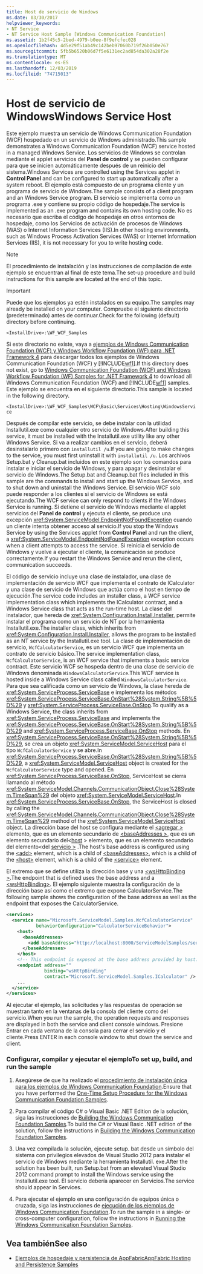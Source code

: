 ```yaml
---
title: Host de servicio de Windows
ms.date: 03/30/2017
helpviewer_keywords:
- NT Service
- NT Service Host Sample [Windows Communication Foundation]
ms.assetid: 1b2f45c5-2bed-4979-b0ee-8f9efcfec028
ms.openlocfilehash: 4d5e29f51ab49c142beb97060b719f26b050e767
ms.sourcegitcommit: 5fb5b6520b06d7f5e6131ec2ad854da302a28f2e
ms.translationtype: MT
ms.contentlocale: es-ES
ms.lasthandoff: 12/03/2019
ms.locfileid: "74715013"
---
```

# <a name="windows-service-host"></a><span data-ttu-id="955fd-102">Host de servicio de Windows</span><span class="sxs-lookup"><span data-stu-id="955fd-102">Windows Service Host</span></span>
<span data-ttu-id="955fd-103">Este ejemplo muestra un servicio de Windows Communication Foundation (WCF) hospedado en un servicio de Windows administrado.</span><span class="sxs-lookup"><span data-stu-id="955fd-103">This sample demonstrates a Windows Communication Foundation (WCF) service hosted in a managed Windows Service.</span></span> <span data-ttu-id="955fd-104">Los servicios de Windows se controlan mediante el applet servicios del **Panel de control** y se pueden configurar para que se inicien automáticamente después de un reinicio del sistema.</span><span class="sxs-lookup"><span data-stu-id="955fd-104">Windows Services are controlled using the Services applet in **Control Panel** and can be configured to start up automatically after a system reboot.</span></span> <span data-ttu-id="955fd-105">El ejemplo está compuesto de un programa cliente y un programa de servicio de Windows.</span><span class="sxs-lookup"><span data-stu-id="955fd-105">The sample consists of a client program and an Windows Service program.</span></span> <span data-ttu-id="955fd-106">El servicio se implementa como un programa .exe y contiene su propio código de hospedaje.</span><span class="sxs-lookup"><span data-stu-id="955fd-106">The service is implemented as an .exe program and contains its own hosting code.</span></span> <span data-ttu-id="955fd-107">No es necesario que escriba el código de hospedaje en otros entornos de hospedaje, como los Servicios de activación de procesos de Windows (WAS) o Internet Information Services (IIS).</span><span class="sxs-lookup"><span data-stu-id="955fd-107">In other hosting environments, such as Windows Process Activation Services (WAS) or Internet Information Services (IIS), it is not necessary for you to write hosting code.</span></span>

> [!NOTE]
> <span data-ttu-id="955fd-108">El procedimiento de instalación y las instrucciones de compilación de este ejemplo se encuentran al final de este tema.</span><span class="sxs-lookup"><span data-stu-id="955fd-108">The set-up procedure and build instructions for this sample are located at the end of this topic.</span></span>

> [!IMPORTANT]
> <span data-ttu-id="955fd-109">Puede que los ejemplos ya estén instalados en su equipo.</span><span class="sxs-lookup"><span data-stu-id="955fd-109">The samples may already be installed on your computer.</span></span> <span data-ttu-id="955fd-110">Compruebe el siguiente directorio (predeterminado) antes de continuar.</span><span class="sxs-lookup"><span data-stu-id="955fd-110">Check for the following (default) directory before continuing.</span></span>  
>   
> `<InstallDrive>:\WF_WCF_Samples`  
>   
> <span data-ttu-id="955fd-111">Si este directorio no existe, vaya a [ejemplos de Windows Communication Foundation (WCF) y Windows Workflow Foundation (WF) para .NET Framework 4](https://www.microsoft.com/download/details.aspx?id=21459) para descargar todos los ejemplos de Windows Communication Foundation (WCF) y [!INCLUDE[wf1](../../../../includes/wf1-md.md)].</span><span class="sxs-lookup"><span data-stu-id="955fd-111">If this directory does not exist, go to [Windows Communication Foundation (WCF) and Windows Workflow Foundation (WF) Samples for .NET Framework 4](https://www.microsoft.com/download/details.aspx?id=21459) to download all Windows Communication Foundation (WCF) and [!INCLUDE[wf1](../../../../includes/wf1-md.md)] samples.</span></span> <span data-ttu-id="955fd-112">Este ejemplo se encuentra en el siguiente directorio.</span><span class="sxs-lookup"><span data-stu-id="955fd-112">This sample is located in the following directory.</span></span>  
>   
> `<InstallDrive>:\WF_WCF_Samples\WCF\Basic\Services\Hosting\WindowsService`  
  
 <span data-ttu-id="955fd-113">Después de compilar este servicio, se debe instalar con la utilidad Installutil.exe como cualquier otro servicio de Windows.</span><span class="sxs-lookup"><span data-stu-id="955fd-113">After building this service, it must be installed with the Installutil.exe utility like any other Windows Service.</span></span> <span data-ttu-id="955fd-114">Si va a realizar cambios en el servicio, deberá desinstalarlo primero con `installutil /u`.</span><span class="sxs-lookup"><span data-stu-id="955fd-114">If you are going to make changes to the service, you must first uninstall it with `installutil /u`.</span></span> <span data-ttu-id="955fd-115">Los archivos Setup.bat y Cleanup.bat incluidos en este ejemplo son los comandos para instalar e iniciar el servicio de Windows, y para apagar y desinstalar el servicio de Windows.</span><span class="sxs-lookup"><span data-stu-id="955fd-115">The Setup.bat and Cleanup.bat files included in this sample are the commands to install and start up the Windows Service, and to shut down and uninstall the Windows Service.</span></span> <span data-ttu-id="955fd-116">El servicio WCF solo puede responder a los clientes si el servicio de Windows se está ejecutando.</span><span class="sxs-lookup"><span data-stu-id="955fd-116">The WCF service can only respond to clients if the Windows Service is running.</span></span> <span data-ttu-id="955fd-117">Si detiene el servicio de Windows mediante el applet servicios del **Panel de control** y ejecuta el cliente, se produce una excepción <xref:System.ServiceModel.EndpointNotFoundException> cuando un cliente intenta obtener acceso al servicio.</span><span class="sxs-lookup"><span data-stu-id="955fd-117">If you stop the Windows Service by using the Services applet from **Control Panel** and run the client, a <xref:System.ServiceModel.EndpointNotFoundException> exception occurs when a client attempts to access the service.</span></span> <span data-ttu-id="955fd-118">Si reinicia el servicio de Windows y vuelve a ejecutar el cliente, la comunicación se produce correctamente.</span><span class="sxs-lookup"><span data-stu-id="955fd-118">If you restart the Windows Service and rerun the client, communication succeeds.</span></span>  
  
 <span data-ttu-id="955fd-119">El código de servicio incluye una clase de instalador, una clase de implementación de servicio WCF que implementa el contrato de ICalculator y una clase de servicio de Windows que actúa como el host en tiempo de ejecución.</span><span class="sxs-lookup"><span data-stu-id="955fd-119">The service code includes an installer class, a WCF service implementation class which implements the ICalculator contract, and a Windows Service class that acts as the run-time host.</span></span> <span data-ttu-id="955fd-120">La clase del instalador, que hereda de <xref:System.Configuration.Install.Installer>, permite instalar el programa como un servicio de NT por la herramienta Installutil.exe.</span><span class="sxs-lookup"><span data-stu-id="955fd-120">The installer class, which inherits from <xref:System.Configuration.Install.Installer>, allows the program to be installed as an NT service by the Installutil.exe tool.</span></span> <span data-ttu-id="955fd-121">La clase de implementación de servicio, `WcfCalculatorService`, es un servicio WCF que implementa un contrato de servicio básico.</span><span class="sxs-lookup"><span data-stu-id="955fd-121">The service implementation class, `WcfCalculatorService`, is an WCF service that implements a basic service contract.</span></span> <span data-ttu-id="955fd-122">Este servicio WCF se hospeda dentro de una clase de servicio de Windows denominada `WindowsCalculatorService`.</span><span class="sxs-lookup"><span data-stu-id="955fd-122">This WCF service is hosted inside a Windows Service class called `WindowsCalculatorService`.</span></span> <span data-ttu-id="955fd-123">Para que sea calificada como un servicio de Windows, la clase hereda de <xref:System.ServiceProcess.ServiceBase> e implementa los métodos <xref:System.ServiceProcess.ServiceBase.OnStart%28System.String%5B%5D%29> y <xref:System.ServiceProcess.ServiceBase.OnStop>.</span><span class="sxs-lookup"><span data-stu-id="955fd-123">To qualify as a Windows Service, the class inherits from <xref:System.ServiceProcess.ServiceBase> and implements the <xref:System.ServiceProcess.ServiceBase.OnStart%28System.String%5B%5D%29> and <xref:System.ServiceProcess.ServiceBase.OnStop> methods.</span></span> <span data-ttu-id="955fd-124">En <xref:System.ServiceProcess.ServiceBase.OnStart%28System.String%5B%5D%29>, se crea un objeto <xref:System.ServiceModel.ServiceHost> para el tipo `WcfCalculatorService` y se abre.</span><span class="sxs-lookup"><span data-stu-id="955fd-124">In <xref:System.ServiceProcess.ServiceBase.OnStart%28System.String%5B%5D%29>, a <xref:System.ServiceModel.ServiceHost> object is created for the `WcfCalculatorService` type and opened.</span></span> <span data-ttu-id="955fd-125">En <xref:System.ServiceProcess.ServiceBase.OnStop>, ServiceHost se cierra llamando al método <xref:System.ServiceModel.Channels.CommunicationObject.Close%28System.TimeSpan%29> del objeto <xref:System.ServiceModel.ServiceHost>.</span><span class="sxs-lookup"><span data-stu-id="955fd-125">In <xref:System.ServiceProcess.ServiceBase.OnStop>, the ServiceHost is closed by calling the <xref:System.ServiceModel.Channels.CommunicationObject.Close%28System.TimeSpan%29> method of the <xref:System.ServiceModel.ServiceHost> object.</span></span> <span data-ttu-id="955fd-126">La dirección base del host se configura mediante el [\<agregar >](../../../../docs/framework/configure-apps/file-schema/wcf/add-of-baseaddresses.md) elemento, que es un elemento secundario de [\<baseAddresses >](../../../../docs/framework/configure-apps/file-schema/wcf/baseaddresses.md), que es un elemento secundario del\<[host](../../../../docs/framework/configure-apps/file-schema/wcf/host.md) > elemento, que es un elemento secundario del elemento\<del [servicio >](../../../../docs/framework/configure-apps/file-schema/wcf/service.md) .</span><span class="sxs-lookup"><span data-stu-id="955fd-126">The host's base address is configured using the [\<add>](../../../../docs/framework/configure-apps/file-schema/wcf/add-of-baseaddresses.md) element, which is a child of [\<baseAddresses>](../../../../docs/framework/configure-apps/file-schema/wcf/baseaddresses.md), which is a child of the [\<host>](../../../../docs/framework/configure-apps/file-schema/wcf/host.md) element, which is a child of the [\<service>](../../../../docs/framework/configure-apps/file-schema/wcf/service.md) element.</span></span>  
  
 <span data-ttu-id="955fd-127">El extremo que se define utiliza la dirección base y una [\<wsHttpBinding >](../../../../docs/framework/configure-apps/file-schema/wcf/wshttpbinding.md).</span><span class="sxs-lookup"><span data-stu-id="955fd-127">The endpoint that is defined uses the base address and a [\<wsHttpBinding>](../../../../docs/framework/configure-apps/file-schema/wcf/wshttpbinding.md).</span></span> <span data-ttu-id="955fd-128">El ejemplo siguiente muestra la configuración de la dirección base así como el extremo que expone CalculatorService.</span><span class="sxs-lookup"><span data-stu-id="955fd-128">The following sample shows the configuration of the base address as well as the endpoint that exposes the CalculatorService.</span></span>  
  
```xml  
<services>  
  <service name="Microsoft.ServiceModel.Samples.WcfCalculatorService"  
           behaviorConfiguration="CalculatorServiceBehavior">  
    <host>  
      <baseAddresses>  
        <add baseAddress="http://localhost:8000/ServiceModelSamples/service"/>  
      </baseAddresses>  
    </host>  
    <!-- This endpoint is exposed at the base address provided by host: http://localhost:8000/ServiceModelSamples/service.  -->  
    <endpoint address=""  
              binding="wsHttpBinding"  
              contract="Microsoft.ServiceModel.Samples.ICalculator" />  
    ...  
  </service>  
</services>  
```  
  
 <span data-ttu-id="955fd-129">Al ejecutar el ejemplo, las solicitudes y las respuestas de operación se muestran tanto en la ventanas de la consola del cliente como del servicio.</span><span class="sxs-lookup"><span data-stu-id="955fd-129">When you run the sample, the operation requests and responses are displayed in both the service and client console windows.</span></span> <span data-ttu-id="955fd-130">Presione Entrar en cada ventana de la consola para cerrar el servicio y el cliente.</span><span class="sxs-lookup"><span data-stu-id="955fd-130">Press ENTER in each console window to shut down the service and client.</span></span>  
  
### <a name="to-set-up-build-and-run-the-sample"></a><span data-ttu-id="955fd-131">Configurar, compilar y ejecutar el ejemplo</span><span class="sxs-lookup"><span data-stu-id="955fd-131">To set up, build, and run the sample</span></span>  
  
1. <span data-ttu-id="955fd-132">Asegúrese de que ha realizado el [procedimiento de instalación única para los ejemplos de Windows Communication Foundation](../../../../docs/framework/wcf/samples/one-time-setup-procedure-for-the-wcf-samples.md).</span><span class="sxs-lookup"><span data-stu-id="955fd-132">Ensure that you have performed the [One-Time Setup Procedure for the Windows Communication Foundation Samples](../../../../docs/framework/wcf/samples/one-time-setup-procedure-for-the-wcf-samples.md).</span></span>  
  
2. <span data-ttu-id="955fd-133">Para compilar el código C# o Visual Basic .NET Edition de la solución, siga las instrucciones de [Building the Windows Communication Foundation Samples](../../../../docs/framework/wcf/samples/building-the-samples.md).</span><span class="sxs-lookup"><span data-stu-id="955fd-133">To build the C# or Visual Basic .NET edition of the solution, follow the instructions in [Building the Windows Communication Foundation Samples](../../../../docs/framework/wcf/samples/building-the-samples.md).</span></span>  
  
3. <span data-ttu-id="955fd-134">Una vez compilada la solución, ejecute setup. bat desde un símbolo del sistema con privilegios elevados de Visual Studio 2012 para instalar el servicio de Windows mediante la herramienta Installutil. exe.</span><span class="sxs-lookup"><span data-stu-id="955fd-134">After the solution has been built, run Setup.bat from an elevated Visual Studio 2012 command prompt to install the Windows service using the Installutil.exe tool.</span></span> <span data-ttu-id="955fd-135">El servicio debería aparecer en Servicios.</span><span class="sxs-lookup"><span data-stu-id="955fd-135">The service should appear in Services.</span></span>  
  
4. <span data-ttu-id="955fd-136">Para ejecutar el ejemplo en una configuración de equipos única o cruzada, siga las instrucciones de [ejecución de los ejemplos de Windows Communication Foundation](../../../../docs/framework/wcf/samples/running-the-samples.md).</span><span class="sxs-lookup"><span data-stu-id="955fd-136">To run the sample in a single- or cross-computer configuration, follow the instructions in [Running the Windows Communication Foundation Samples](../../../../docs/framework/wcf/samples/running-the-samples.md).</span></span>  
  
## <a name="see-also"></a><span data-ttu-id="955fd-137">Vea también</span><span class="sxs-lookup"><span data-stu-id="955fd-137">See also</span></span>

- [<span data-ttu-id="955fd-138">Ejemplos de hospedaje y persistencia de AppFabric</span><span class="sxs-lookup"><span data-stu-id="955fd-138">AppFabric Hosting and Persistence Samples</span></span>](https://go.microsoft.com/fwlink/?LinkId=193961)
